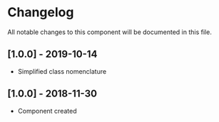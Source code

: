 # Changelog
All notable changes to this component will be documented in this file.

## [1.0.0] - 2019-10-14
- Simplified class nomenclature

## [1.0.0] - 2018-11-30
- Component created
